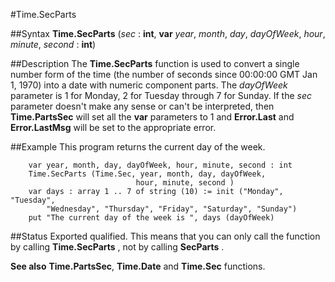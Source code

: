 
#Time.SecParts

##Syntax
**Time.SecParts** (_sec_ : **int**, **var** _year_, _month_, _day_, 
_dayOfWeek_, _hour_, _minute_, _second_ : **int**)




##Description
The **Time.SecParts** function is used to convert a single number form of the time (the number of seconds since 00:00:00 GMT Jan 1, 1970) into a date with numeric component parts.
The _dayOfWeek_ parameter is 1 for Monday, 2 for Tuesday through 7 for Sunday.
If the _sec_ parameter doesn't make any sense or can't be interpreted, then **Time.PartsSec** will set all the **var** parameters to  1 and **Error.Last** and **Error.LastMsg** will be set to the appropriate error.



##Example
This program returns the current day of the week.


        var year, month, day, dayOfWeek, hour, minute, second : int
        Time.SecParts (Time.Sec, year, month, day, dayOfWeek, 
                                hour, minute, second )
        var days : array 1 .. 7 of string (10) := init ("Monday", "Tuesday", 
            "Wednesday", "Thursday", "Friday", "Saturday", "Sunday")
        put "The current day of the week is ", days (dayOfWeek)
##Status
Exported qualified.
This means that you can only call the function by calling **Time.SecParts** , not by calling **SecParts** .

**See also** **Time.PartsSec**, **Time.Date** and **Time.Sec** functions.



